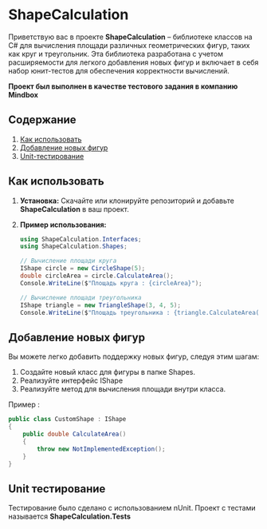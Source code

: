 # ShapeCalculation

Приветствую вас в проекте **ShapeCalculation** – библиотеке классов на C# для вычисления площади различных геометрических фигур, таких как круг и треугольник. Эта библиотека разработана с учетом расширяемости для легкого добавления новых фигур и включает в себя набор юнит-тестов для обеспечения корректности вычислений.

**Проект был выполнен в качестве тестового задания в компанию Mindbox**

## Содержание

1. [Как использовать](#как-использовать)
2. [Добавление новых фигур](#добавление-новых-фигур)
3. [Unit-тестирование](#unit-тестирование)

## Как использовать

1. **Установка:**
   Скачайте или клонируйте репозиторий и добавьте **ShapeCalculation** в ваш проект.

2. **Пример использования:**

   ```csharp
   using ShapeCalculation.Interfaces;
   using ShapeCalculation.Shapes;
   
   // Вычисление площади круга
   IShape circle = new CircleShape(5);
   double circleArea = circle.CalculateArea();
   Console.WriteLine($"Площадь круга : {circleArea}");

   // Вычисление площади треугольника
   IShape triangle = new TriangleShape(3, 4, 5);
   Console.WriteLine($"Площадь треугольника : {triangle.CalculateArea()}");
   ```

## Добавление новых фигур

Вы можете легко добавить поддержку новых фигур, следуя этим шагам:
1. Создайте новый класс для фигуры в папке Shapes.
2. Реализуйте интерфейс IShape
3. Реализуйте метод для вычисления площади внутри класса.

Пример :
```csharp
public class CustomShape : IShape
{
    public double CalculateArea()
    {
        throw new NotImplementedException();
    }
}
```

## Unit тестирование

Тестирование было сделано с использованием nUnit.
Проект с тестами называется **ShapeCalculation.Tests**

